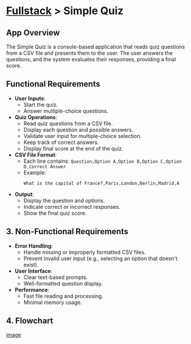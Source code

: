 # [Fullstack](../../) > Simple Quiz

## App Overview
The Simple Quiz is a console-based application that reads quiz questions from a CSV file and presents them to the user. The user answers the questions, and the system evaluates their responses, providing a final score.

## Functional Requirements
- **User Inputs**:
  - Start the quiz.
  - Answer multiple-choice questions.
- **Quiz Operations**:
  - Read quiz questions from a CSV file.
  - Display each question and possible answers.
  - Validate user input for multiple-choice selection.
  - Keep track of correct answers.
  - Display final score at the end of the quiz.
- **CSV File Format**:
  - Each line contains: `Question,Option A,Option B,Option C,Option D,Correct Answer`
  - Example:
    ```csv
    What is the capital of France?,Paris,London,Berlin,Madrid,A
    ```
- **Output**:
  - Display the question and options.
  - Indicate correct or incorrect responses.
  - Show the final quiz score.

## 3. Non-Functional Requirements
- **Error Handling**:
  - Handle missing or improperly formatted CSV files.
  - Prevent invalid user input (e.g., selecting an option that doesn't exist).
- **User Interface**:
  - Clear text-based prompts.
  - Well-formatted question display.
- **Performance**:
  - Fast file reading and processing.
  - Minimal memory usage.

## 4. Flowchart

[image](!./image.png)
